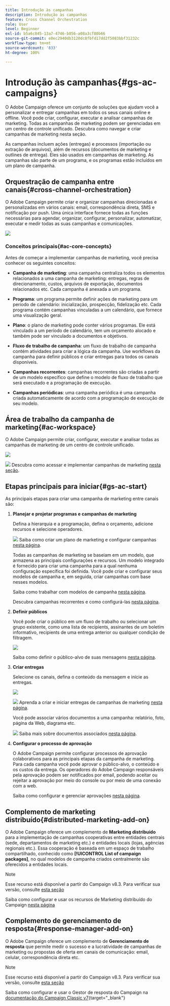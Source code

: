 ```yaml
---
title: Introdução às campanhas
description: Introdução às campanhas
feature: Cross Channel Orchestration
role: User
level: Beginner
exl-id: b5a6c845-13a7-4746-b856-a08a3cf80b66
source-git-commit: e0ec2940db3120dc8fbfd17dd2f5083bbf31232c
workflow-type: tm+mt
source-wordcount: '833'
ht-degree: 100%

---
```


# Introdução às campanhas{#gs-ac-campaigns}

O Adobe Campaign oferece um conjunto de soluções que ajudam você a personalizar e entregar campanhas em todos os seus canais online e offline. Você pode criar, configurar, executar e analisar campanhas de marketing. Todas as campanhas de marketing podem ser gerenciadas em um centro de controle unificado. Descubra como navegar e criar campanhas de marketing nesta seção.

As campanhas incluem ações (entregas) e processos (importação ou extração de arquivos), além de recursos (documentos de marketing e outlines de entrega). Eles são usados em campanhas de marketing. As campanhas são parte de um programa, e os programas estão incluídos em um plano de campanha.

## Orquestração de campanha entre canais{#cross-channel-orchestration}

O Adobe Campaign permite criar e organizar campanhas direcionadas e personalizadas em vários canais: email, correspondência direta, SMS e notificação por push. Uma única interface fornece todas as funções necessárias para agendar, organizar, configurar, personalizar, automatizar, executar e medir todas as suas campanhas e comunicações.

![](assets/campaign-tab.png)

### Conceitos principais{#ac-core-concepts}

Antes de começar a implementar campanhas de marketing, você precisa conhecer os seguintes conceitos:

* **Campanha de marketing**: uma campanha centraliza todos os elementos relacionados a uma campanha de marketing: entregas, regras de direcionamento, custos, arquivos de exportação, documentos relacionados etc. Cada campanha é anexada a um programa.

* **Programa**: um programa permite definir ações de marketing para um período de calendário: inicialização, prospecção, fidelização etc. Cada programa contém campanhas vinculadas a um calendário, que fornece uma visualização geral.

* **Plano**: o plano de marketing pode conter vários programas. Ele está vinculado a um período de calendário, tem um orçamento alocado e também pode ser vinculado a documentos e objetivos.

* **Fluxo de trabalho de campanha**: um fluxo de trabalho de campanha contém atividades para criar a lógica da campanha. Use workflows da campanha para definir públicos e criar entregas para todos os canais disponíveis.

* **Campanhas recorrentes**: campanhas recorrentes são criadas a partir de um modelo específico que define o modelo de fluxo de trabalho que será executado e a programação de execução.

* **Campanhas periódicas**: uma campanha periódica é uma campanha criada automaticamente de acordo com a programação de execução de seu modelo.

## Área de trabalho da campanha de marketing{#ac-workspace}

O Adobe Campaign permite criar, configurar, executar e analisar todas as campanhas de marketing de um centro de controle unificado.

![](assets/calendar.png)

![](../assets/do-not-localize/book.png) Descubra como acessar e implementar campanhas de marketing [nesta seção](https://experienceleague.adobe.com/docs/campaign/automation/campaign-orchestration/set-up-campaigns.html?lang=pt-BR).

## Etapas principais para iniciar{#gs-ac-start}

As principais etapas para criar uma campanha de marketing entre canais são:

1. **Planejar e projetar programas e campanhas de marketing**

   Defina a hierarquia e a programação, defina o orçamento, adicione recursos e selecione operadores.

   ![](../assets/do-not-localize/book.png) Saiba como criar um plano de marketing e configurar campanhas [nesta página](https://experienceleague.adobe.com/docs/campaign/automation/campaign-orchestration/marketing-campaign-create.html?lang=pt-BR).

   Todas as campanhas de marketing se baseiam em um modelo, que armazena as principais configurações e recursos. Um modelo integrado é fornecido para criar uma campanha para a qual nenhuma configuração específica foi definida. Você pode criar e configurar seus modelos de campanha e, em seguida, criar campanhas com base nesses modelos.

   Saiba como trabalhar com modelos de campanha [nesta página](https://experienceleague.adobe.com/docs/campaign/automation/campaign-orchestration/marketing-campaign-templates.html?lang=pt-BR).

   Descubra campanhas recorrentes e como configurá-las [nesta página](https://experienceleague.adobe.com/docs/campaign/automation/campaign-orchestration/recurring-periodic-campaigns.html?lang=pt-BR).

1. **Definir públicos**

   Você pode criar o público em um fluxo de trabalho ou selecionar um grupo existente, como uma lista de recipients, assinantes de um boletim informativo, recipients de uma entrega anterior ou qualquer condição de filtragem.

   ![](assets/campaign-wf.png)

   Saiba como definir o público-alvo de suas mensagens [nesta página](https://experienceleague.adobe.com/docs/campaign/automation/campaign-orchestration/marketing-campaign-target.html?lang=pt-BR).

1. **Criar entregas**

   Selecione os canais, defina o conteúdo da mensagem e inicie as entregas.

   ![](assets/campaign-dashboard.png)

   ![](../assets/do-not-localize/book.png) Aprenda a criar e iniciar entregas de campanhas de marketing [nesta página](https://experienceleague.adobe.com/docs/campaign/automation/campaign-orchestration/marketing-campaign-deliveries.html?lang=pt-BR).

   Você pode associar vários documentos a uma campanha: relatório, foto, página da Web, diagrama etc.

   ![](../assets/do-not-localize/book.png) Saiba mais sobre documentos associados [nesta página](https://experienceleague.adobe.com/docs/campaign/automation/campaign-orchestration/marketing-campaign-assets.html?lang=pt-BR).

1. **Configurar o processo de aprovação**

   O Adobe Campaign permite configurar processos de aprovação colaborativos para as principais etapas da campanha de marketing. Para cada campanha você pode aprovar o público-alvo, o conteúdo e os custos da entrega. Os operadores do Adobe Campaign responsáveis pela aprovação podem ser notificados por email, podendo aceitar ou rejeitar a aprovação por meio do console ou por meio de uma conexão com a web.

    Saiba como configurar e gerenciar aprovações [nesta página](https://experienceleague.adobe.com/docs/campaign/automation/campaign-orchestration/marketing-campaign-approval.html?lang=pt-BR#campaign-orchestration).


## Complemento de marketing distribuído{#distributed-marketing-add-on}

O Adobe Campaign oferece um complemento de **Marketing distribuído** para a implementação de campanhas cooperativas entre entidades centrais (sede, departamentos de marketing etc.) e entidades locais (lojas, agências regionais etc.). Essa cooperação é baseada em um espaço de trabalho compartilhado, conhecido como **[!UICONTROL List of campaign packages]**, no qual modelos de campanha criados centralmente são oferecidos a entidades locais.

>[!NOTE]
>
>Esse recurso está disponível a partir do Campaign v8.3. Para verificar sua versão, consulte [esta seção](compatibility-matrix.md#how-to-check-your-campaign-version-and-buildversion)

Saiba como configurar e usar os recursos de Marketing distribuído do Campaign [nesta página](https://experienceleague.adobe.com/docs/campaign/automation/distributed-marketing/about-distributed-marketing.html?lang=pt-BR)

## Complemento de gerenciamento de resposta{#response-manager-add-on}

O Adobe Campaign oferece um complemento de **Gerenciamento de resposta** que permite medir o sucesso e a lucratividade de campanhas de marketing ou propostas de oferta em canais de comunicação: email, celular, correspondência direta etc.

>[!NOTE]
>
>Esse recurso está disponível a partir do Campaign v8.3. Para verificar sua versão, consulte [esta seção](compatibility-matrix.md#how-to-check-your-campaign-version-and-buildversion)

[](../assets/do-not-localize/book.png) Saiba como configurar e usar o Gestor de resposta do Campaign na [documentação do Campaign Classic v7](https://experienceleague.adobe.com/docs/campaign-classic/using/response-manager/about-response-manager.html?lang=pt-BR){target="_blank"}
